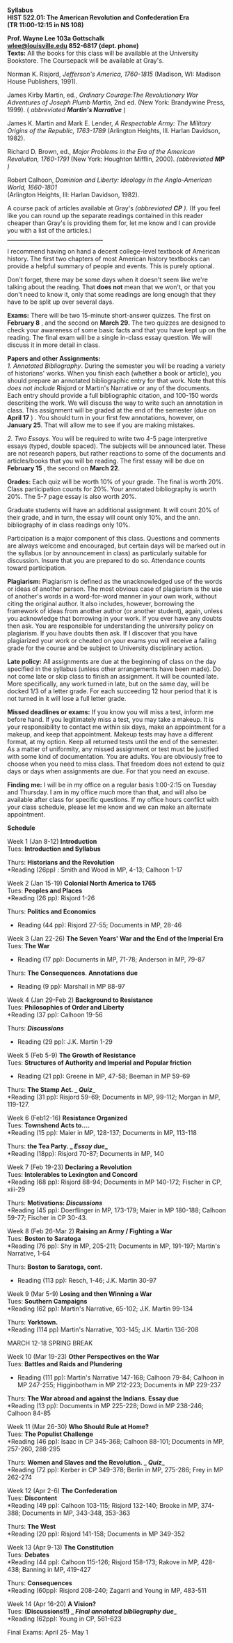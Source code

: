 **Syllabus**  
**HIST 522.01: The American Revolution and Confederation Era**  
**(TR 11:00-12:15 in NS 108)**

**Prof. Wayne Lee
103a Gottschalk**  
**wlee@louisville.edu
852-6817 (dept. phone)**  
**Texts:** All the books for this class will be available at the University
Bookstore. The Coursepack will be available at Gray's.

Norman K. Risjord, _Jefferson's America, 1760-1815_ (Madison, WI: Madison
House Publishers, 1991).

James Kirby Martin, ed., _Ordinary Courage:The Revolutionary War Adventures of
Joseph Plumb Martin,_ 2nd ed. (New York: Brandywine Press, 1999). (
_abbreviated **Martin's Narrative**_ )

James K. Martin and Mark E. Lender, _A Respectable Army: The Military Origins
of the Republic, 1763-1789_ (Arlington Heights, Ill. Harlan Davidson, 1982).

Richard D. Brown, ed., _Major Problems in the Era of the American Revolution,
1760-1791_ (New York: Houghton Mifflin, 2000). _(abbreviated **MP** )_

Robert Calhoon, _Dominion and Liberty: Ideology in the Anglo-American World,
1660-1801_  
(Arlington Heights, Ill: Harlan Davidson, 1982).

A course pack of articles available at Gray's _(abbreviated **CP** )_. (If you
feel like you can round up the separate readings contained in this reader
cheaper than Gray's is providing them for, let me know and I can provide you
with a list of the articles.)  
**_________________________________**

I recommend having on hand a decent college-level textbook of American
history. The first two chapters of most American history textbooks can provide
a helpful summary of people and events. This is purely optional.

Don't forget, there may be some days when it doesn't seem like we're talking
about the reading. That **does not** mean that we won't, or that you don't
need to know it, only that some readings are long enough that they have to be
split up over several days.

**Exams:** There will be two 15-minute short-answer quizzes. The first on
**February 8** , and the second on **March 29.** The two quizzes are designed
to check your awareness of some basic facts and that you have kept up on the
reading. The final exam will be a single in-class essay question. We will
discuss it in more detail in class.

**Papers and other Assignments:**  
_1\. Annotated Bibliography_. During the semester you will be reading a
variety of historians' works. When you finish each (whether a book or
article), you should prepare an annotated bibliographic entry for that work.
Note that this _does not include_ Risjord or Martin's Narrative or any of the
documents. Each entry should provide a full bibliographic citation, and
100-150 words describing the work. We will discuss the way to write such an
annotation in class. This assignment will be graded at the end of the semester
(due on **April 17** ) . You should turn in your first few annotations,
however, on **January 25**. That will allow me to see if you are making
mistakes.

_2\. Two Essays_. You will be required to write two 4-5 page interpretive
essays (typed, double spaced). The subjects will be announced later. These are
not research papers, but rather reactions to some of the documents and
articles/books that you will be reading. The first essay will be due on
**February 15** , the second on **March 22**.

**Grades:** Each quiz will be worth 10% of your grade. The final is worth 20%.
Class participation counts for 20%. Your annotated bibliography is worth 20%.
The 5-7 page essay is also worth 20%.

Graduate students will have an additional assignment. It will count 20% of
their grade, and in turn, the essay will count only 10%, and the ann.
bibliography of in class readings only 10%.

Participation is a major component of this class. Questions and comments are
always welcome and encouraged, but certain days will be marked out in the
syllabus (or by announcement in class) as particularly suitable for
discussion. Insure that you are prepared to do so. Attendance counts toward
participation.

**Plagiarism:** Plagiarism is defined as the unacknowledged use of the words
or ideas of another person. The most obvious case of plagiarism is the use of
another's words in a word-for-word manner in your own work, without citing the
original author. It also includes, however, borrowing the framework of ideas
from another author (or another student), again, unless you acknowledge that
borrowing in your work. If you ever have any doubts then ask.  You are
responsible for understanding the university policy on plagiarism. If you have
doubts then ask. If I discover that you have plagiarized your work or cheated
on your exams you will receive a failing grade for the course and be subject
to University disciplinary action.

**Late policy:** All assignments are due at the beginning of class on the day
specified in the syllabus (unless other arrangements have been made). Do not
come late or skip class to finish an assignment. It will be counted late. More
specifically, any work turned in late, but on the same day, will be docked 1/3
of a letter grade. For each succeeding 12 hour period that it is not turned in
it will lose a full letter grade.

**Missed deadlines or exams:** If you know you will miss a test, inform me
before hand. If you legitimately miss a test, you may take a makeup. It is
your responsibility to contact me within six days, make an appointment for a
makeup, and keep that appointment. Makeup tests may have a different format,
at my option. Keep all returned tests until the end of the semester. As a
matter of uniformity, any missed assignment or test must be justified with
some kind of documentation. You are adults. You are obviously free to choose
when you need to miss class. That freedom does not extend to quiz days or days
when assignments are due. For that you need an excuse.

**Finding me:** I will be in my office on a regular basis 1:00-2:15 on Tuesday
and Thursday. I am in my office _much_ more than that, and will also be
available after class for specific questions. If my office hours conflict with
your class schedule, please let me know and we can make an alternate
appointment.  


  

**Schedule**

Week 1 (Jan 8-12) **Introduction**  
Tues: **Introduction and Syllabus**

Thurs: **Historians and the Revolution**  
*Reading (26pp) : Smith and Wood in MP, 4-13; Calhoon 1-17 

Week 2 (Jan 15-19) **Colonial North America to 1765**  
Tues: **Peoples and Places**  
*Reading (26 pp): Risjord 1-26 

Thurs: **Politics and Economics**  
* Reading (44 pp): Risjord 27-55; Documents in MP, 28-46 

Week 3 (Jan 22-26) **The Seven Years' War and the End of the Imperial Era**  
Tues: **The War**  
* Reading (17 pp): Documents in MP, 71-78; Anderson in MP, 79-87 

Thurs: **The Consequences**. **__Annotations due__**  
* Reading (9 pp): Marshall in MP 88-97 

Week 4 (Jan 29-Feb 2) **Background to Resistance**  
Tues: **Philosophies of Order and Liberty**  
*Reading (37 pp): Calhoon 19-56

Thurs: **_Discussions_**  
* Reading (29 pp): J.K. Martin 1-29

Week 5 (Feb 5-9) **The Growth of Resistance**  
Tues: **Structures of Authority and Imperial and Popular friction**  
* Reading (21 pp): Greene in MP, 47-58; Beeman in MP 59-69 

Thurs: **The Stamp Act. _ _Quiz__**  
*Reading (31 pp): Risjord 59-69; Documents in MP, 99-112; Morgan in MP, 119-127. 

Week 6 (Feb12-16) **Resistance Organized**  
Tues: **Townshend Acts to....**  
*Reading (15 pp): Maier in MP, 128-137; Documents in MP, 113-118 

Thurs: **the Tea Party. _ _Essay due__**  
*Reading (18pp): Risjord 70-87; Documents in MP, 140 

Week 7 (Feb 19-23) **Declaring a Revolution**  
Tues: **Intolerables to Lexington and Concord**  
*Reading (68 pp): Risjord 88-94; Documents in MP 140-172; Fischer in CP, xiii-29 

Thurs: **Motivations: _Discussions_**  
*Reading (45 pp): Doerflinger in MP, 173-179; Maier in MP 180-188; Calhoon 59-77; Fischer in CP 30-43. 

Week 8 (Feb 26-Mar 2) **Raising an Army / Fighting a War**  
Tues: **Boston to Saratoga**  
*Reading (76 pp): Shy in MP, 205-211; Documents in MP, 191-197; Martin's Narrative, 1-64 <reads very quickly> 

Thurs: **Boston to Saratoga, cont.**  
* Reading (113 pp): Resch, 1-46; J.K. Martin 30-97 

Week 9 (Mar 5-9) **Losing and then Winning a War**  
Tues: **Southern Campaigns**  
*Reading (62 pp): Martin's Narrative, 65-102; J.K. Martin 99-134 

Thurs: **Yorktown.**  
*Reading (114 pp) Martin's Narrative, 103-145; J.K. Martin 136-208 

MARCH 12-18 SPRING BREAK

Week 10 (Mar 19-23) **Other Perspectives on the War**  
Tues: **Battles and Raids and Plundering**  
* Reading (111 pp): Martin's Narrative 147-168; Calhoon 79-84; Calhoon in MP 247-255; Higginbotham in MP 212-223; Documents in MP 229-237 

Thurs: **The War abroad and against the Indians**. **__Essay due__**  
*Reading (13 pp): Documents in MP 225-228; Dowd in MP 238-246; Calhoon 84-85 

Week 11 (Mar 26-30) **Who Should Rule at Home?**  
Tues: **The Populist Challenge**  
*Reading (46 pp): Isaac in CP 345-368; Calhoon 88-101; Documents in MP, 257-260, 288-295 

Thurs: **Women and Slaves and the Revolution. _ _Quiz__**  
*Reading (72 pp): Kerber in CP 349-378; Berlin in MP, 275-286; Frey in MP 262-274 

Week 12 (Apr 2-6) **The Confederation**  
Tues: **Discontent**  
*Reading (49 pp): Calhoon 103-115; Risjord 132-140; Brooke in MP, 374-388; Documents in MP, 343-348, 353-363 

Thurs: **The West**  
*Reading (20 pp): Risjord 141-158; Documents in MP 349-352 

Week 13 (Apr 9-13) **The Constitution**  
Tues: **Debates**  
*Reading (44 pp): Calhoon 115-126; Risjord 158-173; Rakove in MP, 428-438; Banning in MP, 419-427 

Thurs: **Consequences**  
*Reading (60pp): Risjord 208-240; Zagarri and Young in MP, 483-511 

Week 14 (Apr 16-20) **A Vision?**  
Tues: **(Discussions!!) _ _Final annotated bibliography due__**  
*Reading (62pp): Young in CP, 561-623 

Final Exams: April 25- May 1  
    
    
    
    


